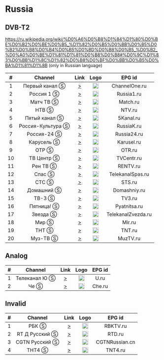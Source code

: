 <h1>Russia</h1>

<h2>DVB-T2</h2>

https://ru.wikipedia.org/wiki/%D0%A6%D0%B8%D1%84%D1%80%D0%BE%D0%B2%D0%BE%D0%B5_%D1%82%D0%B5%D0%BB%D0%B5%D0%B2%D0%B8%D0%B4%D0%B5%D0%BD%D0%B8%D0%B5_%D0%B2_%D0%A0%D0%BE%D1%81%D1%81%D0%B8%D0%B8#%D0%9C%D1%83%D0%BB%D1%8C%D1%82%D0%B8%D0%BF%D0%BB%D0%B5%D0%BA%D1%81%D1%8B (only in Russian language)

|  # |      Channel       | Link  | Logo | EPG id |
|:--:|:------------------:|:-----:|:----:|:------:|
|  1 |   Первый канал Ⓢ   | [>](http://s18209.cdn.ngenix.net/hls/CH_R03_1TV/playlist.m3u8) | <img height="20" src="https://i.imgur.com/1IqCGe9.png"/> | ChannelOne.ru |
|  2 |     Россия 1 Ⓢ     | [>](http://s18209.cdn.ngenix.net/hls/CH_R04_ROSSIA1/playlist.m3u8) | <img height="20" src="https://i.imgur.com/WI6hKez.png"/> | Russia1.ru |
|  3 |     Матч ТВ Ⓢ      | [>](https://streaming.televizor-24-tochka.ru/live/6.m3u8) | <img height="20" src="https://i.imgur.com/kFdooR4.png"/> | Match.ru |
|  4 |       НТВ Ⓢ        | [>](http://s18209.cdn.ngenix.net/hls/CH_R03_NTV/playlist.m3u8) | <img height="20" src="https://i.imgur.com/DtQX5P2.png"/> | NTV.ru |
|  5 |   Пятый канал Ⓢ    | [>](http://s18209.cdn.ngenix.net/hls/CH_R02_5TV/playlist.m3u8) | <img height="20" src="https://i.imgur.com/u8Q69D9.png"/> | 5Kanal.ru |
|  6 | Россия-Культура Ⓢ  | [>](http://s18209.cdn.ngenix.net/hls/CH_R02_ROSSIAK/playlist.m3u8) | <img height="20" src="https://i.imgur.com/S12gaLc.png"/> | RussiaK.ru |
|  7 |    Россия-24 Ⓢ     | [>](http://s18209.cdn.ngenix.net/hls/CH_R01_ROSSIA24/playlist.m3u8) | <img height="20" src="https://i.imgur.com/tpqsFzm.png"/> | Russia24.ru |
|  8 |     Карусель Ⓢ     | [>](http://s18209.cdn.ngenix.net/hls/CH_R01_KARUSEL/playlist.m3u8) | <img height="20" src="https://i.imgur.com/4fFMlVq.png"/> | Karusel.ru |
|  9 |       ОТР Ⓢ        | [>](http://s18209.cdn.ngenix.net/hls/CH_R01_OTR/playlist.m3u8) | <img height="20" src="https://i.imgur.com/QyZvT3e.png"/> | OTR.ru |
| 10 |     ТВ Центр Ⓢ     | [>](http://s18209.cdn.ngenix.net/hls/CH_R04_TVC/playlist.m3u8) | <img height="20" src="https://i.imgur.com/ZP0D6Rd.png"/> | TVCentr.ru |
| 11 |      Рен ТВ Ⓢ      | [>](http://s18209.cdn.ngenix.net/hls/CH_R02_RENTV/playlist.m3u8) | <img height="20" src="https://i.imgur.com/18TAzYV.png"/> | RENTV.ru |
| 12 |       Спас Ⓢ       | [>](https://spas.mediacdn.ru/cdn/spas/playlist.m3u8) | <img height="20" src="https://i.imgur.com/A6Cqsom.jpeg"/> | TelekanalSpas.ru |
| 13 |       СТС Ⓢ        | [>](http://s18209.cdn.ngenix.net/hls/CH_R02_STS/playlist.m3u8) | <img height="20" src="https://i.imgur.com/y9bpqUD.png"/> | STS.ru |
| 14 |     Домашний Ⓢ     | [>](http://s18209.cdn.ngenix.net/hls/CH_R04_DOMASHNY/playlist.m3u8) | <img height="20" src="https://i.imgur.com/e8wlMIt.png"/> | Domashniy.ru |
| 15 |       ТВ-3 Ⓢ       | [>](http://s18209.cdn.ngenix.net/hls/CH_R01_TV3/playlist.m3u8) | <img height="20" src="https://upload.wikimedia.org/wikipedia/commons/thumb/9/9e/%D0%A2V3_logo_2023.svg/556px-%D0%A2V3_logo_2023.svg.png"/> | TV3.ru |
| 16 |     Пятница! Ⓢ     | [>](http://s18209.cdn.ngenix.net/hls/CH_R01_FRIDAY/playlist.m3u8) | <img height="20" src="https://i.imgur.com/rS11zVB.png"/> | Pyatnitsa.ru |
| 17 |      Звезда Ⓢ      | [>](http://s18209.cdn.ngenix.net/hls/CH_R03_ZVEZDA/playlist.m3u8) | <img height="20" src="https://i.imgur.com/c0L0ncA.png"/> | TelekanalZvezda.ru |
| 18 |        Мир Ⓢ       | [>](http://hls.mirtv.cdnvideo.ru/mirtv-parampublish/mirtv_2500/playlist.m3u8) | <img height="20" src="https://i.imgur.com/L2slsbG.png"/> | Mir.ru |
| 19 |       ТНТ Ⓢ        | [>](http://s18209.cdn.ngenix.net/hls/CH_R01_TNT/playlist.m3u8) | <img height="20" src="https://i.imgur.com/T4A6rEI.png"/> | TNT.ru |
| 20 |      Муз-ТВ Ⓢ      | [>](http://edge02.odtv.az/o5/muztv/playlist.m3u8) | <img height="20" src="https://i.imgur.com/BtqrHmz.png"/> | MuzTV.ru |

<h2>Analog</h2>

|  # |      Channel       | Link  | Logo | EPG id |
|:--:|:------------------:|:-----:|:----:|:------:|
|  1 |    Телеканал Ю Ⓢ   | [>](http://s18209.cdn.ngenix.net/hls/CH_R03_U/playlist.m3u8) | <img height="20" src="https://i.imgur.com/KDZvt0Q.png"/> | U.ru |
|  2 |         Че Ⓢ       | [>](http://s18209.cdn.ngenix.net/hls/CH_R02_PERETZ/playlist.m3u8) | <img height="20" src="https://i.imgur.com/ZOcDGpB.png"/> | Che.ru |

<h2>Invalid</h2>

|  # |      Channel       | Link  | Logo | EPG id |
|:--:|:------------------:|:-----:|:----:|:------:|
|  1 |        РБК Ⓢ       | [>](http://edge02.odtv.az/o1/rbktv/playlist.m3u8) | <img height="20" src="https://i.imgur.com/P2Qii5B.png"/> | RBKTV.ru |
|  2 |    RT Д Русский Ⓢ  | [>](https://hls.rt.com/hls/rtdru.m3u8) | <img height="20" src="https://i.imgur.com/v5fpEBo.png"/> | RTD.ru |
|  3 |    CGTN Pусский Ⓢ  | [>](https://news.cgtn.com/resource/live/russian/cgtn-r.m3u8) | <img height="20" src="https://i.imgur.com/fMsJYzl.png"/> | CGTNRussian.cn |
|  4 |        ТНТ4 Ⓢ      | [>](http://edge02.odtv.az/o7/tnt4/playlist.m3u8) | <img height="20" src="https://i.imgur.com/gBokU5i.png"/> | TNT4.ru |
